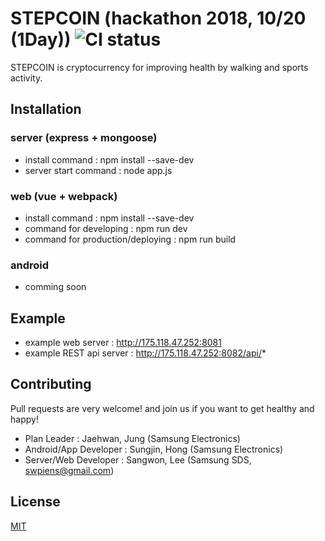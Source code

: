 # STEPCOIN (hackathon 2018, 10/20 (1Day)) ![CI status](https://img.shields.io/badge/build-passing-brightgreen.svg)
STEPCOIN is cryptocurrency for improving health by walking and sports activity.

## Installation
### server (express + mongoose)
- install command : npm install --save-dev
- server start command : node app.js

### web (vue + webpack)
- install command : npm install --save-dev
- command for developing : npm run dev
- command for production/deploying : npm run build

### android
- comming soon

## Example

* example web server : http://175.118.47.252:8081
* example REST api server : http://175.118.47.252:8082/api/*

## Contributing

Pull requests are very welcome! and join us if you want to get healthy and happy!
* Plan Leader : Jaehwan, Jung (Samsung Electronics)
* Android/App Developer : Sungjin, Hong (Samsung Electronics)
* Server/Web Developer : Sangwon, Lee (Samsung SDS, swpiens@gmail.com)

## License

[MIT](https://choosealicense.com/licenses/mit/)
